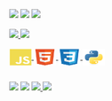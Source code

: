 
 <div>
 <img margin-left="200px" height="150em" src="https://s3.us-west-2.amazonaws.com/secure.notion-static.com/2db3ad72-b613-47ab-8107-11bba87d3d1c/_3dtext2gif_ktfhtxggaedi.gif?X-Amz-Algorithm=AWS4-HMAC-SHA256&X-Amz-Credential=AKIAT73L2G45O3KS52Y5%2F20210806%2Fus-west-2%2Fs3%2Faws4_request&X-Amz-Date=20210806T134837Z&X-Amz-Expires=86400&X-Amz-Signature=c3024d115fe0068963045a95119abc2895eeb2d0aed3e6b31181459ea58de0b5&X-Amz-SignedHeaders=host&response-content-disposition=filename%20%3D%22_3dtext2gif_ktfhtxggaedi.gif%22"/>
  
 <img height="150em" src="https://s3.us-west-2.amazonaws.com/secure.notion-static.com/80fe180d-3ee8-4f87-b6f8-685748692bd0/prog.gif?X-Amz-Algorithm=AWS4-HMAC-SHA256&X-Amz-Credential=AKIAT73L2G45O3KS52Y5%2F20210806%2Fus-west-2%2Fs3%2Faws4_request&X-Amz-Date=20210806T132843Z&X-Amz-Expires=86400&X-Amz-Signature=0cdd8b03e8fa3d935507f4a7467d5b6be7628772c462475f4af966d2da3836fd&X-Amz-SignedHeaders=host&response-content-disposition=filename%20%3D%22prog.gif%22"/>
 
 <img height="150em" src="https://s3.us-west-2.amazonaws.com/secure.notion-static.com/f8d5aa13-c534-491b-bd83-db9598b46a2a/mat.gif?X-Amz-Algorithm=AWS4-HMAC-SHA256&X-Amz-Credential=AKIAT73L2G45O3KS52Y5%2F20210806%2Fus-west-2%2Fs3%2Faws4_request&X-Amz-Date=20210806T132914Z&X-Amz-Expires=86400&X-Amz-Signature=af69f1fa787c2bb37f3eeef7b240f3b35a8e82e890d83821f851712d7f9f8214&X-Amz-SignedHeaders=host&response-content-disposition=filename%20%3D%22mat.gif%22"/>
 

 </div><br>
 
 <div>
 <a href="https://github.com/joaoguilhermemendes">
  <img height="150em" src="https://github-readme-stats.vercel.app/api?username=joaoguilhermemendes&show_icons=true&theme=dark&include_all_commits=true&count_private=true"/>
  <img height="150em" src="https://github-readme-stats.vercel.app/api/top-langs/?username=joaoguilhermemendes&layout=compact&langs_count=16&theme=dark"/>
<div>
<div style="display: inline_block"><br>
  <img align="center" alt="Joao-Js" height="30" width="40" src="https://raw.githubusercontent.com/devicons/devicon/master/icons/javascript/javascript-plain.svg">
  <img align="center" alt="Joao-HTML" height="30" width="40" src="https://raw.githubusercontent.com/devicons/devicon/master/icons/html5/html5-original.svg">
  <img align="center" alt="Joao-CSS" height="30" width="40" src="https://raw.githubusercontent.com/devicons/devicon/master/icons/css3/css3-original.svg">
  <img align="center" alt="Joao-Python" height="30" width="40" src="https://raw.githubusercontent.com/devicons/devicon/master/icons/python/python-original.svg">
  
 
</div>
  
  ##
 

  <a href="https://www.youtube.com/channel/UC4ZZGjr6iErkdvSytagUr8A" target="_blank"><img src="https://img.shields.io/badge/-Youtube-%23EA4335?style=for-the-badge&logo=youtube&logoColor=white" target="_blank"></a>
  <a href="https://www.instagram.com/joao_guilherme26/" target="_blank"><img src="https://img.shields.io/badge/-Instagram-%23E4405F?style=for-the-badge&logo=instagram&logoColor=white" target="_blank"></a>
  <a href = "mailto:joaoguilhermepmendes@gmail.com"><img src="https://img.shields.io/badge/-Gmail-%23333?style=for-the-badge&logo=gmail&logoColor=white" target="_blank">       </a>
  <a href="https://www.linkedin.com/in/jo%C3%A3o-guilherme-porto-mendes-855098209/" target="_blank"><img src="https://img.shields.io/badge/-LinkedIn-%230077B5?style=for-the-badge&logo=linkedin&logoColor=white" target="_blank"></a> 
 

 
 ##
<div align="left" width="3">

<!--[![spotify-github-profile](https://spotify-github-profile.vercel.app/api/view?uid=22u5sgcsp7bvy23iqjpv4vcbi&cover_image=true&theme=default)](https://github.com/kittinan/spotify-github-profile) -->
 
 </div>
